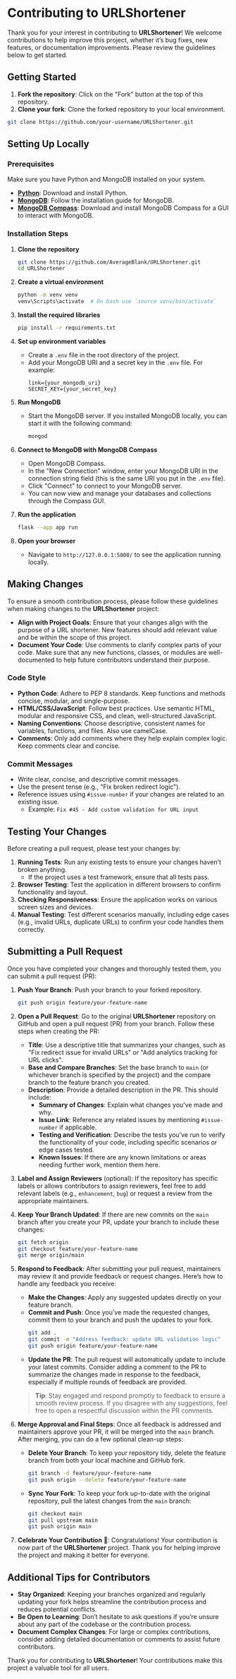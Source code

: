 # Contributing to URLShortener

Thank you for your interest in contributing to **URLShortener**! We welcome contributions to help improve this project, whether it’s bug fixes, new features, or documentation improvements. Please review the guidelines below to get started.

## Getting Started

1. **Fork the repository**: Click on the "Fork" button at the top of this repository.
2. **Clone your fork**: Clone the forked repository to your local environment.

```bash
git clone https://github.com/your-username/URLShortener.git
```

## Setting Up Locally

### Prerequisites

Make sure you have Python and MongoDB installed on your system.

- **[Python](https://www.python.org/downloads/)**: Download and install Python.
- **[MongoDB](https://docs.mongodb.com/manual/installation/)**: Follow the installation guide for MongoDB.
- **[MongoDB Compass](https://www.mongodb.com/products/compass)**: Download and install MongoDB Compass for a GUI to interact with MongoDB.

### Installation Steps

1. **Clone the repository**

   ```bash
   git clone https://github.com/AverageBlank/URLShortener.git
   cd URLShortener
   ```

2. **Create a virtual environment**

   ```bash
   python -m venv venv
   venv\Scripts\activate  # On bash use `source venv/bin/activate`
   ```

3. **Install the required libraries**

   ```bash
   pip install -r requirements.txt
   ```

4. **Set up environment variables**

   - Create a `.env` file in the root directory of the project.
   - Add your MongoDB URI and a secret key in the `.env` file. For example:
     ```env
     link={your_mongodb_uri}
     SECRET_KEY={your_secret_key}
     ```

5. **Run MongoDB**

   - Start the MongoDB server. If you installed MongoDB locally, you can start it with the following command:
     ```bash
     mongod
     ```

6. **Connect to MongoDB with MongoDB Compass**

   - Open MongoDB Compass.
   - In the "New Connection" window, enter your MongoDB URI in the connection string field (this is the same URI you put in the `.env` file).
   - Click "Connect" to connect to your MongoDB server.
   - You can now view and manage your databases and collections through the Compass GUI.

7. **Run the application**

   ```bash
   flask --app app run
   ```

8. **Open your browser**
   - Navigate to `http://127.0.0.1:5000/` to see the application running locally.

## Making Changes

To ensure a smooth contribution process, please follow these guidelines when making changes to the **URLShortener** project:

- **Align with Project Goals**: Ensure that your changes align with the purpose of a URL shortener. New features should add relevant value and be within the scope of this project.
- **Document Your Code**: Use comments to clarify complex parts of your code. Make sure that any new functions, classes, or modules are well-documented to help future contributors understand their purpose.

### Code Style

- **Python Code**: Adhere to PEP 8 standards. Keep functions and methods concise, modular, and single-purpose.
- **HTML/CSS/JavaScript**: Follow best practices. Use semantic HTML, modular and responsive CSS, and clean, well-structured JavaScript.
- **Naming Conventions**: Choose descriptive, consistent names for variables, functions, and files. Also use camelCase.
- **Comments**: Only add comments where they help explain complex logic. Keep comments clear and concise.

### Commit Messages

- Write clear, concise, and descriptive commit messages.
- Use the present tense (e.g., "Fix broken redirect logic").
- Reference issues using `#issue-number` if your changes are related to an existing issue.
  - Example: `Fix #45 - Add custom validation for URL input`

## Testing Your Changes

Before creating a pull request, please test your changes by:

1. **Running Tests**: Run any existing tests to ensure your changes haven’t broken anything.
   - If the project uses a test framework, ensure that all tests pass.
2. **Browser Testing**: Test the application in different browsers to confirm functionality and layout.
3. **Checking Responsiveness**: Ensure the application works on various screen sizes and devices.
4. **Manual Testing**: Test different scenarios manually, including edge cases (e.g., invalid URLs, duplicate URLs) to confirm your code handles them correctly.

## Submitting a Pull Request

Once you have completed your changes and thoroughly tested them, you can submit a pull request (PR):

1. **Push Your Branch**: Push your branch to your forked repository.
   ```bash
   git push origin feature/your-feature-name
   ```
2. **Open a Pull Request**: Go to the original **URLShortener** repository on GitHub and open a pull request (PR) from your branch. Follow these steps when creating the PR:

   - **Title**: Use a descriptive title that summarizes your changes, such as "Fix redirect issue for invalid URLs" or "Add analytics tracking for URL clicks".
   - **Base and Compare Branches**: Set the base branch to `main` (or whichever branch is specified by the project) and the compare branch to the feature branch you created.
   - **Description**: Provide a detailed description in the PR. This should include:
     - **Summary of Changes**: Explain what changes you’ve made and why.
     - **Issue Link**: Reference any related issues by mentioning `#issue-number` if applicable.
     - **Testing and Verification**: Describe the tests you’ve run to verify the functionality of your code, including specific scenarios or edge cases tested.
     - **Known Issues**: If there are any known limitations or areas needing further work, mention them here.

3. **Label and Assign Reviewers** (optional): If the repository has specific labels or allows contributors to assign reviewers, feel free to add relevant labels (e.g., `enhancement`, `bug`) or request a review from the appropriate maintainers.

4. **Keep Your Branch Updated**: If there are new commits on the `main` branch after you create your PR, update your branch to include these changes:
   ```bash
   git fetch origin
   git checkout feature/your-feature-name
   git merge origin/main
   ```
5. **Respond to Feedback**: After submitting your pull request, maintainers may review it and provide feedback or request changes. Here’s how to handle any feedback you receive:

   - **Make the Changes**: Apply any suggested updates directly on your feature branch.
   - **Commit and Push**: Once you’ve made the requested changes, commit them to your branch and push the updates to your fork.
     ```bash
     git add .
     git commit -m "Address feedback: update URL validation logic"
     git push origin feature/your-feature-name
     ```
   - **Update the PR**: The pull request will automatically update to include your latest commits. Consider adding a comment to the PR to summarize the changes made in response to the feedback, especially if multiple rounds of feedback are provided.

   > **Tip**: Stay engaged and respond promptly to feedback to ensure a smooth review process. If you disagree with any suggestions, feel free to open a respectful discussion within the PR comments.

6. **Merge Approval and Final Steps**: Once all feedback is addressed and maintainers approve your PR, it will be merged into the `main` branch. After merging, you can do a few optional clean-up steps:

   - **Delete Your Branch**: To keep your repository tidy, delete the feature branch from both your local machine and GitHub fork.
     ```bash
     git branch -d feature/your-feature-name
     git push origin --delete feature/your-feature-name
     ```
   - **Sync Your Fork**: To keep your fork up-to-date with the original repository, pull the latest changes from the `main` branch:
     ```bash
     git checkout main
     git pull upstream main
     git push origin main
     ```

7. **Celebrate Your Contribution** 🎉: Congratulations! Your contribution is now part of the **URLShortener** project. Thank you for helping improve the project and making it better for everyone.

## Additional Tips for Contributors

- **Stay Organized**: Keeping your branches organized and regularly updating your fork helps streamline the contribution process and reduces potential conflicts.
- **Be Open to Learning**: Don’t hesitate to ask questions if you’re unsure about any part of the codebase or the contribution process.
- **Document Complex Changes**: For large or complex contributions, consider adding detailed documentation or comments to assist future contributors.

Thank you for contributing to **URLShortener**! Your contributions make this project a valuable tool for all users.
